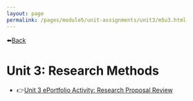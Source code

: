 ```yaml
---
layout: page
permalink: /pages/module5/unit-assignments/unit3/m5u3.html
---
```


⬅️[Back](/pages/module5.html)

# Unit 3: Research Methods

- 👉[Unit 3 ePortfolio Activity: Research Proposal Review](/pages/module5/unit-assignments/unit3/m5u3-proposal-review.html)

